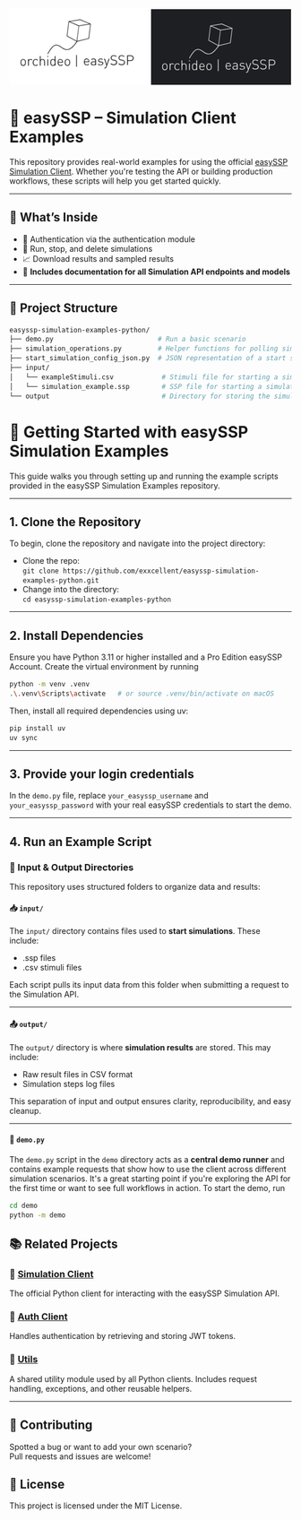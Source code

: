 ![easyssp-logo-light](https://raw.githubusercontent.com/exxcellent/easyssp-auth-client-python/refs/heads/master/images/logo-light.png#gh-light-mode-only)
![easyssp-logo-dark](https://raw.githubusercontent.com/exxcellent/easyssp-auth-client-python/refs/heads/master/images/logo-dark.png#gh-dark-mode-only)

# 📘 easySSP – Simulation Client Examples

This repository provides real-world examples for using the
official [easySSP Simulation Client](https://github.com/exxcellent/easyssp-simulation-client-python). Whether you're
testing the
API or building production workflows, these scripts will help you get started quickly.

---

## 🎯 What’s Inside

- 🔐 Authentication via the authentication module
- 🧪 Run, stop, and delete simulations
- 📈 Download results and sampled results
- 📘 **Includes documentation for all Simulation API endpoints and models**

---

## 📁 Project Structure

```bash
easyssp-simulation-examples-python/
├── demo.py                          # Run a basic scenario
├── simulation_operations.py         # Helper functions for polling simulation status, downloading results, etc.
├── start_simulation_config_json.py  # JSON representation of a start simulation configuration
├── input/
│   └── exampleStimuli.csv            # Stimuli file for starting a simulation
│   └── simulation_example.ssp        # SSP file for starting a simulation
└── output                            # Directory for storing the simulation runs results and simulation steps logs.
```

# 🚀 Getting Started with easySSP Simulation Examples

This guide walks you through setting up and running the example scripts provided in the easySSP Simulation Examples
repository.

---

## 1. Clone the Repository

To begin, clone the repository and navigate into the project directory:

- Clone the repo:  
  `git clone https://github.com/exxcellent/easyssp-simulation-examples-python.git`
- Change into the directory:  
  `cd easyssp-simulation-examples-python`

---

## 2. Install Dependencies

Ensure you have Python 3.11 or higher installed and a Pro Edition easySSP Account.
Create the virtual environment by running

```bash
python -m venv .venv
.\.venv\Scripts\activate   # or source .venv/bin/activate on macOS
```

Then, install all required dependencies using uv:

```bash
pip install uv
uv sync
```

---

## 3. Provide your login credentials

In the `demo.py` file, replace `your_easyssp_username` and `your_easyssp_password` with your real easySSP credentials
to start the demo.

---

## 4. Run an Example Script

### 📂 Input & Output Directories

This repository uses structured folders to organize data and results:

#### 📥 `input/`

The `input/` directory contains files used to **start simulations**. These include:

- .ssp files
- .csv stimuli files

Each script pulls its input data from this folder when submitting a request to the Simulation API.

---

#### 📤 `output/`

The `output/` directory is where **simulation results** are stored. This may include:

- Raw result files in CSV format
- Simulation steps log files

This separation of input and output ensures clarity, reproducibility, and easy cleanup.

---

#### 🧪 `demo.py`

The `demo.py` script in the `demo` directory acts as a **central demo runner** and contains example requests that show
how to use the client
across different simulation scenarios. It's a great starting point if you're exploring the API for the first time or
want to see full workflows in action.
To start the demo, run

```bash
cd demo
python -m demo
```

## 📚 Related Projects

### 🧠 [**Simulation Client**](https://github.com/exxcellent/easyssp-simulation-client-python)

The official Python client for interacting with the easySSP Simulation API.

### 🔐 [**Auth Client**](https://github.com/exxcellent/easyssp-auth-client-python)

Handles authentication by retrieving and storing JWT tokens.

### 🧰 [**Utils**](https://github.com/exxcellent/easyssp-python-clients-util)

A shared utility module used by all Python clients. Includes request handling, exceptions, and other reusable helpers.

---

## 🤝 Contributing

Spotted a bug or want to add your own scenario?  
Pull requests and issues are welcome!

## 📄 License

This project is licensed under the MIT License.
